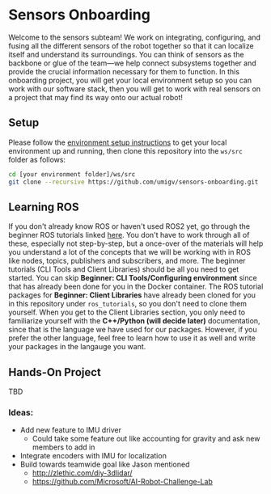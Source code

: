 # Sensors Onboarding
Welcome to the sensors subteam! We work on integrating, configuring, and fusing all the different sensors of the robot together so that it can localize itself and understand its surroundings. You can think of sensors as the backbone or glue of the team—we help connect subsystems together and provide the crucial information necessary for them to function. In this onboarding project, you will get your local environment setup so you can work with our software stack, then you will get to work with real sensors on a project that may find its way onto our actual robot!

## Setup
Please follow the [environment setup instructions](https://github.com/umigv/environment) to get your local environment up and running, then clone this repository into the `ws/src` folder as follows:
```sh
cd [your environment folder]/ws/src
git clone --recursive https://github.com/umigv/sensors-onboarding.git
```

## Learning ROS
If you don't already know ROS or haven't used ROS2 yet, go through the beginner ROS tutorials linked [here](https://docs.ros.org/en/humble/Tutorials.html). You don't have to work through all of these, especially not step-by-step, but a once-over of the materials will help you understand a lot of the concepts that we will be working with in ROS like nodes, topics, publishers and subscribers, and more. The beginner tutorials (CLI Tools and Client Libraries) should be all you need to get started. You can skip **Beginner: CLI Tools/Configuring environment** since that has already been done for you in the Docker container. The ROS tutorial packages for **Beginner: Client Libraries** have already been cloned for you in this repository under `ros_tutorials`, so you don't need to clone them yourself. When you get to the Client Libraries section, you only need to familiarize yourself with the **C++/Python (will decide later)** documentation, since that is the language we have used for our packages. However, if you prefer the other language, feel free to learn how to use it as well and write your packages in the langauge you want.

## Hands-On Project
TBD

### Ideas:
- Add new feature to IMU driver
    - Could take some feature out like accounting for gravity and ask new members to add in
- Integrate encoders with IMU for localization
- Build towards teamwide goal like Jason mentioned
    - http://zlethic.com/diy-3dlidar/
    - https://github.com/Microsoft/AI-Robot-Challenge-Lab